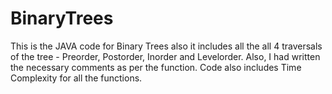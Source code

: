 # BinaryTrees
This is the JAVA code for Binary Trees also it includes all the all 4 traversals of the tree - Preorder, Postorder, Inorder and Levelorder. Also, I had written the necessary comments as per the function.
Code also includes Time Complexity for all the functions.
